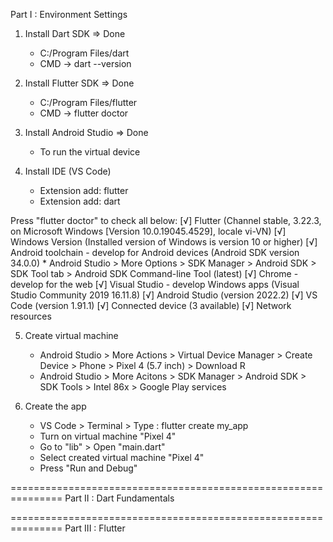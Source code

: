 Part I : Environment Settings
1. Install Dart SDK	=> Done
   - C:/Program Files/dart
   - CMD -> dart --version
   
2. Install Flutter SDK => Done
   - C:/Program Files/flutter
   - CMD -> flutter doctor
   
3. Install Android Studio => Done
   - To run the virtual device

   
4. Install IDE (VS Code)
   - Extension add: flutter
   - Extension add: dart

Press "flutter doctor" to check all below:
  [√] Flutter (Channel stable, 3.22.3, on Microsoft Windows [Version 10.0.19045.4529], locale vi-VN)
  [√] Windows Version (Installed version of Windows is version 10 or higher)
  [√] Android toolchain - develop for Android devices (Android SDK version 34.0.0) 
    * Android Studio > More Options > SDK Manager > Android SDK > SDK Tool tab > Android SDK Command-line Tool (latest)
  [√] Chrome - develop for the web
  [√] Visual Studio - develop Windows apps (Visual Studio Community 2019 16.11.8)
  [√] Android Studio (version 2022.2)
  [√] VS Code (version 1.91.1)
  [√] Connected device (3 available)
  [√] Network resources

5. Create virtual machine
   - Android Studio > More Actions > Virtual Device Manager > Create Device > Phone > Pixel 4 (5.7 inch) > Download R
   - Android Studio > More Acitons > SDK Manager > Android SDK > SDK Tools > Intel 86x > Google Play services

6. Create the app
   - VS Code > Terminal > Type : flutter create my_app
   - Turn on virtual machine "Pixel 4"
   - Go to "lib" > Open "main.dart"
   - Select created virtual machine "Pixel 4"
   - Press "Run and Debug"
   
===============================================================
Part II : Dart Fundamentals


===============================================================
Part III : Flutter




